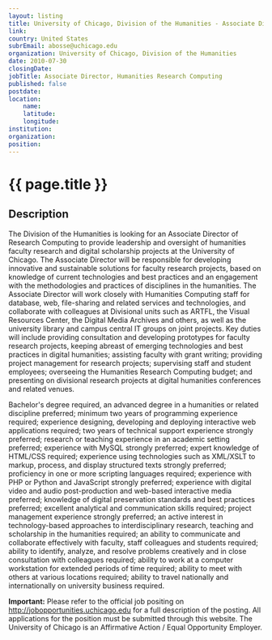 ```yaml
---
layout: listing
title: University of Chicago, Division of the Humanities - Associate Director, Humanities Research Computing
link:
country: United States
subrEmail: abosse@uchicago.edu
organization: University of Chicago, Division of the Humanities 
date: 2010-07-30
closingDate: 
jobTitle: Associate Director, Humanities Research Computing
published: false
postdate:
location:
    name: 
    latitude: 
    longitude: 
institution: 
organization: 
position: 
--- 
```



# {{ page.title }}

## Description

<p>
The Division of the Humanities is looking for an Associate Director of Research Computing to provide leadership and oversight of humanities faculty research and digital scholarship projects at the University of Chicago. The Associate Director will be responsible for developing innovative and sustainable solutions for faculty research projects, based on knowledge of current technologies and best practices and an engagement with the methodologies and practices of disciplines in the humanities. The Associate Director will work closely with Humanities Computing staff for database, web, file-sharing and related services and technologies, and collaborate with colleagues at Divisional units such as ARTFL, the Visual Resources Center, the Digital Media Archives and others, as well as the university library and campus central IT groups on joint projects. Key duties will include providing consultation and developing prototypes for faculty research projects, keeping abreast of emerging technologies and best practices in digital humanities; assisting faculty with grant writing; providing project management for research projects; supervising staff and student employees; overseeing the Humanities Research Computing budget; and presenting on divisional research projects at digital humanities conferences and related venues.
</p>
<p>
Bachelor's degree required, an advanced degree in a humanities or related discipline preferred; minimum two years of programming experience required; experience designing, developing and deploying interactive web applications required; two years of technical support experience strongly preferred; research or teaching experience in an academic setting preferred; experience with MySQL strongly preferred; expert knowledge of HTML/CSS required; experience using technologies such as XML/XSLT to markup, process, and display structured texts strongly preferred; proficiency in one or more scripting languages required; experience with PHP or Python and JavaScript strongly preferred; experience with digital video and audio post-production and web-based interactive media preferred; knowledge of digital preservation standards and best practices preferred; excellent analytical and communication skills required; project management experience strongly preferred; an active interest in technology-based approaches to interdisciplinary research, teaching and scholarship in the humanities required; an ability to communicate and collaborate effectively with faculty, staff colleagues and students required; ability to identify, analyze, and resolve problems creatively and in close consultation with colleagues required; ability to work at a computer workstation for extended periods of time required; ability to meet with others at various locations required; ability to travel nationally and internationally on university business required.  </p>
<p><b>Important:</b> Please refer to the official job positing on <a href="http://jobopportunities.uchicago.edu">http://jobopportunities.uchicago.edu</a> for a full description of the posting. All applications for the position must be submitted through this website. The University of Chicago is an Affirmative Action / Equal Opportunity Employer.</p>

